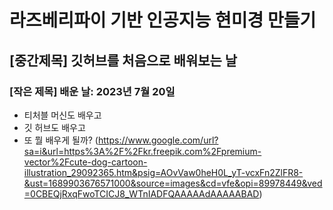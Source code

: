 # 라즈베리파이 기반 인공지능 현미경 만들기

## [중간제목] 깃허브를 처음으로 배워보는 날

### [작은 제목] 배운 날: 2023년 7월 20일

* 티처블 머신도 배우고
* 깃 허브도 배우고
* 또 뭘 배우게 될까?
(https://www.google.com/url?sa=i&url=https%3A%2F%2Fkr.freepik.com%2Fpremium-vector%2Fcute-dog-cartoon-illustration_29092365.htm&psig=AOvVaw0heH0L_yT-vcxFn2ZlFR8-&ust=1689903676571000&source=images&cd=vfe&opi=89978449&ved=0CBEQjRxqFwoTCICJ8_WTnIADFQAAAAAdAAAAABAD)
